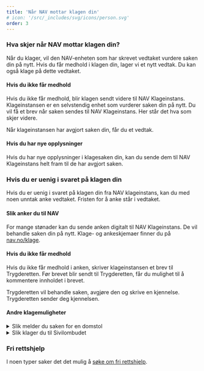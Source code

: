 ```yaml
---
title: 'Når NAV mottar klagen din'
# icon: '/src/_includes/svg/icons/person.svg'
order: 3
---
```


### Hva skjer når NAV mottar klagen din?

Når du klager, vil den NAV-enheten som har skrevet vedtaket vurdere saken din på nytt. Hvis du får medhold i klagen din, lager vi et nytt vedtak. Du kan også klage på dette vedtaket.

#### Hvis du ikke får medhold

Hvis du ikke får medhold, blir klagen sendt videre til NAV Klageinstans. Klageinstansen er en selvstendig enhet som vurderer saken din på nytt. Du vil få et brev når saken sendes til NAV Klageinstans. Her står det hva som skjer videre.

Når klageinstansen har avgjort saken din, får du et vedtak.

#### Hvis du har nye opplysninger

Hvis du har nye opplysninger i klagesaken din, kan du sende dem til NAV Klageinstans helt fram til de har avgjort saken.

### Hvis du er uenig i svaret på klagen din

Hvis du er uenig i svaret på klagen din fra NAV klageinstans, kan du med noen unntak anke vedtaket. Fristen for å anke står i vedtaket.

#### Slik anker du til NAV

For mange stønader kan du sende anken digitalt til NAV Klageinstans. De vil behandle saken din på nytt. Klage- og ankeskjemaer finner du på [nav.no/klage](#).

#### Hvis du ikke får medhold

Hvis du ikke får medhold i anken, skriver klageinstansen et brev til Trygderetten. Før brevet blir sendt til Trygderetten, får du mulighet til å kommentere innholdet i brevet.

Trygderetten vil behandle saken, avgjøre den og skrive en kjennelse. Trygderetten sender deg kjennelsen.

#### Andre klagemuligheter

<div class="accordion">
  <details>
    <summary>Slik melder du saken for en domstol</summary>
    {% prose %}
    {% endprose %}
  </details>

  <details>
    <summary>Slik klager du til Sivilombudet</summary>
    {% prose %}
    {% endprose %}
  </details>
</div>

### Fri rettshjelp

I noen typer saker det det mulig å [søke om fri rettshjelp](#).